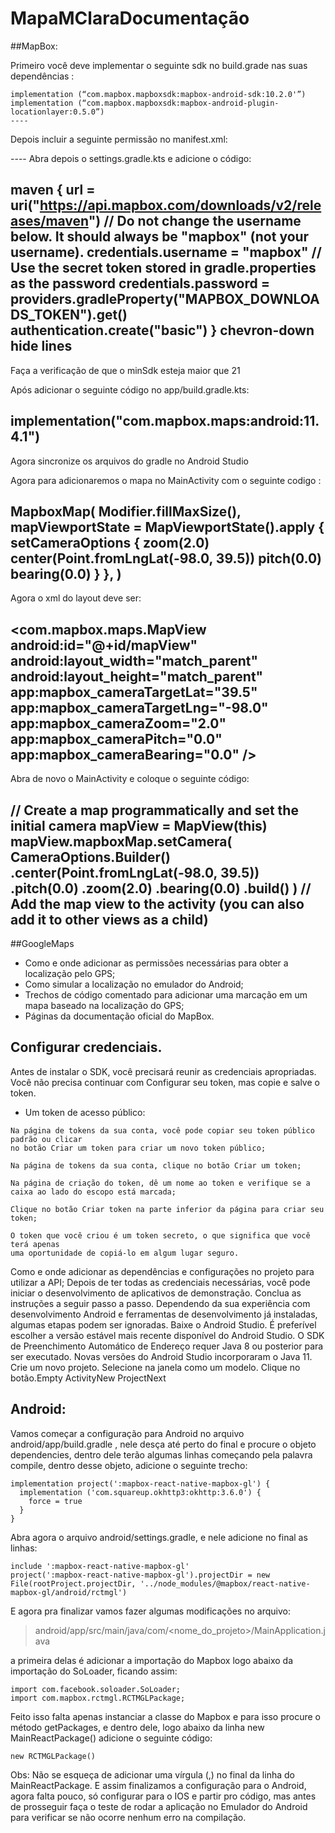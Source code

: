 # MapaMClaraDocumentação

##MapBox:
 
Primeiro você deve implementar o seguinte sdk no build.grade nas suas dependências :
 ```
implementation (“com.mapbox.mapboxsdk:mapbox-android-sdk:10.2.0'”)
implementation (“com.mapbox.mapboxsdk:mapbox-android-plugin-locationlayer:0.5.0”)
----
 ```
Depois incluir a seguinte permissão no manifest.xml:
 
  <uses-permission android:name="android.permission.ACCESS_FINE_LOCATION" />
 ----
Abra depois o settings.gradle.kts e adicione o código:
 
maven {
url = uri("https://api.mapbox.com/downloads/v2/releases/maven")
// Do not change the username below. It should always be "mapbox" (not your username).
credentials.username = "mapbox" 
// Use the secret token stored in gradle.properties as the password
credentials.password = providers.gradleProperty("MAPBOX_DOWNLOADS_TOKEN").get()
authentication.create<BasicAuthentication>("basic")
}
chevron-down hide lines
- 
 
Faça a verificação de que o minSdk esteja maior que 21
 
 
Após adicionar o seguinte código no app/build.gradle.kts:
 
 
implementation("com.mapbox.maps:android:11.4.1")
-
Agora sincronize os arquivos do gradle no Android Studio
 
Agora para adicionaremos o mapa no MainActivity com  o seguinte codigo :
 
MapboxMap( 
Modifier.fillMaxSize(), 
mapViewportState = MapViewportState().apply {
setCameraOptions { 
zoom(2.0) 
center(Point.fromLngLat(-98.0, 39.5)) 
pitch(0.0) 
bearing(0.0) 
}
},
)
-

Agora o xml do layout deve ser:

<FrameLayout xmlns:android="http://schemas.android.com/apk/res/android"
    xmlns:app="http://schemas.android.com/apk/res-auto"
    android:layout_width="match_parent"
    android:layout_height="match_parent">
    <com.mapbox.maps.MapView
        android:id="@+id/mapView"
        android:layout_width="match_parent"
        android:layout_height="match_parent"
        app:mapbox_cameraTargetLat="39.5"
        app:mapbox_cameraTargetLng="-98.0"
        app:mapbox_cameraZoom="2.0"
        app:mapbox_cameraPitch="0.0"
        app:mapbox_cameraBearing="0.0" />
</FrameLayout>
-


Abra de novo o MainActivity e coloque o seguinte código:

// Create a map programmatically and set the initial camera
mapView = MapView(this)
mapView.mapboxMap.setCamera(
CameraOptions.Builder() 
.center(Point.fromLngLat(-98.0, 39.5))
.pitch(0.0)
.zoom(2.0) 
.bearing(0.0) 
.build() 
)
// Add the map view to the activity (you can also add it to other views as a child)
-



##GoogleMaps

- Como e onde adicionar as permissões necessárias para obter a localização pelo GPS;
- Como simular a localização no emulador do Android;
- Trechos de código comentado para adicionar uma marcação em um mapa baseado na localização do GPS;
- Páginas da documentação oficial do MapBox.


## Configurar credenciais.
  
Antes de instalar o SDK, você precisará reunir as credenciais apropriadas. Você não precisa continuar com Configurar seu token, mas copie e salve o token.

- Um token de acesso público:
```
Na página de tokens da sua conta, você pode copiar seu token público padrão ou clicar
no botão Criar um token para criar um novo token público;

Na página de tokens da sua conta, clique no botão Criar um token;

Na página de criação do token, dê um nome ao token e verifique se a caixa ao lado do escopo está marcada;

Clique no botão Criar token na parte inferior da página para criar seu token;

O token que você criou é um token secreto, o que significa que você terá apenas
uma oportunidade de copiá-lo em algum lugar seguro.
```

Como e onde adicionar as dependências e configurações no projeto para utilizar a API;
Depois de ter todas as credenciais necessárias, você pode iniciar o desenvolvimento de aplicativos de demonstração. Conclua as instruções a seguir passo a passo. Dependendo da sua experiência com desenvolvimento Android e ferramentas de desenvolvimento já instaladas, algumas etapas podem ser ignoradas.
Baixe o Android Studio. É preferível escolher a versão estável mais recente disponível do Android Studio. O SDK de Preenchimento Automático de Endereço requer Java 8 ou posterior para ser executado. Novas versões do Android Studio incorporaram o Java 11.
Crie um novo projeto. Selecione na janela como um modelo. Clique no botão.Empty ActivityNew ProjectNext

## Android:
  
Vamos começar a configuração para Android no arquivo android/app/build.gradle , nele desça até perto do final e procure o objeto dependencies, dentro dele terão algumas linhas começando pela palavra compile, dentro desse objeto, adicione o seguinte trecho:

```
implementation project(':mapbox-react-native-mapbox-gl') {
  implementation ('com.squareup.okhttp3:okhttp:3.6.0') {
    force = true
  }
}
```

Abra agora o arquivo android/settings.gradle, e nele adicione no final as linhas:

```
include ':mapbox-react-native-mapbox-gl'
project(':mapbox-react-native-mapbox-gl').projectDir = new File(rootProject.projectDir, '../node_modules/@mapbox/react-native-mapbox-gl/android/rctmgl')
```

E agora pra finalizar vamos fazer algumas modificações no arquivo:

 > android/app/src/main/java/com/<nome_do_projeto>/MainApplication.java

a primeira delas é adicionar a importação do Mapbox logo abaixo da importação do SoLoader, ficando assim:

```
import com.facebook.soloader.SoLoader;
import com.mapbox.rctmgl.RCTMGLPackage;
```

Feito isso falta apenas instanciar a classe do Mapbox e para isso procure o método getPackages, e dentro dele, logo abaixo da linha new MainReactPackage() adicione o seguinte código:

```
new RCTMGLPackage()
```

Obs: Não se esqueça de adicionar uma  vírgula (,) no final da linha do MainReactPackage.
E assim finalizamos a configuração para o Android, agora falta pouco, só configurar para o IOS e partir pro código, mas antes de prosseguir faça o teste de rodar a aplicação no Emulador do Android para verificar se não ocorre nenhum erro na compilação.



